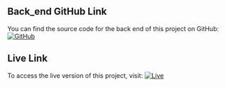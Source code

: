 ## Back_end GitHub Link

You can find the source code for the back end of this project on GitHub:
[![GitHub](https://img.shields.io/badge/GitHub-Source%20Code-brightgreen)](https://github.com/mr7aali/star-tech-back_end)
## Live Link

To access the live version of this project, visit:
[![Live](https://img.shields.io/badge/Live%20Link-Visit%20Website-blue)](https://star-tech.vercel.app/)
